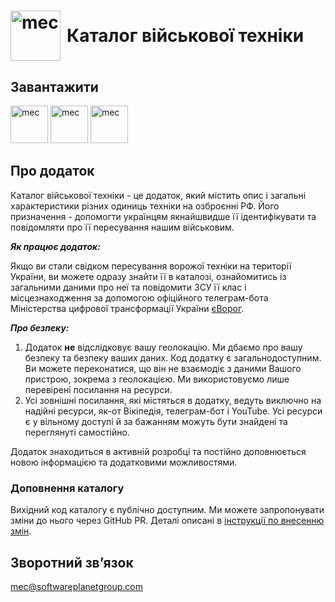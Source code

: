 <h1 style='display: flex; align-items: center; gap: 10px'>
  <img alt="mec" src="./images/icon.png" width="80" />
  Каталог військової техніки
</h1>

## Завантажити

<div>
  <a href="https://militarydirectory.app/"><img alt="mec" src="./images/web.png" width="60" /></a>   
  <a href="https://github.com/softwareplanet/mec/releases/latest"><img alt="mec" src="./images/android.png" width="60" /></a>
  <a href="https://testflight.apple.com/join/0jbWrHZO"><img alt="mec" src="./images/ios.png" width="60" /></a>
</div>

## Про додаток

Каталог військової техніки - це додаток, який містить опис і загальні характеристики різних одиниць техніки на озброєнні РФ.
Його призначення - допомогти українцям якнайшвидше її ідентифікувати та повідомляти про її пересування нашим військовим.

**_Як працює додаток:_**

Якщо ви стали свідком пересування ворожої техніки на території України, ви можете одразу знайти її в каталозі, ознайомитись із загальними даними про неї та повідомити ЗСУ її клас і місцезнаходження за допомогою офіційного телеграм-бота Міністерства цифрової трансформації України [єВорог](https://t.me/evorog_bot).

**_Про безпеку:_**

1. Додаток **не** відслідковує вашу геолокацію.
   Ми дбаємо про вашу безпеку та безпеку ваших даних. Код додатку є загальнодоступним. Ви можете переконатися, що він не взаємодіє з даними Вашого пристрою, зокрема з геолокацією. Ми використовуємо лише перевірені посилання на ресурси.
2. Усі зовнішні посилання, які містяться в додатку, ведуть виключно на надійні ресурси, як-от Вікіпедія, телеграм-бот і YouTube. Усі ресурси є у вільному доступі й за бажанням можуть бути знайдені та переглянуті самостійно.

Додаток знаходиться в активній розробці та постійно доповнюється новою інформацією та додатковими можливостями.

### Доповнення каталогу

Вихідний код каталогу є публічно доступним.
Ми можете запропонувати зміни до нього через GitHub PR.
Деталі описані в [інструкції по внесенню змін](./CONTRIBUTION.md).

## Зворотний звʼязок

mec@softwareplanetgroup.com
